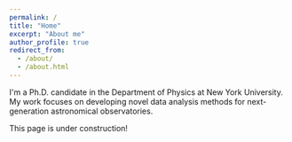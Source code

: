 ```yaml
---
permalink: /
title: "Home"
excerpt: "About me"
author_profile: true
redirect_from: 
  - /about/
  - /about.html
---
```


I'm a Ph.D. candidate in the Department of Physics at New York University.
My work focuses on developing novel data analysis methods for next-generation astronomical observatories.

This page is under construction!
